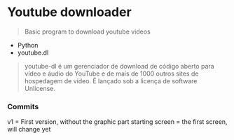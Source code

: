 # Youtube downloader

> Basic program to download youtube videos 

- Python
- youtube.dl

> youtube-dl é um gerenciador de download de código aberto para vídeo e áudio do YouTube e de mais de 1000 outros sites de hospedagem de vídeo. É lançado sob a licença de software Unlicense.

### Commits
v1 = First version, without the graphic part
starting screen = the first screen, will change yet

